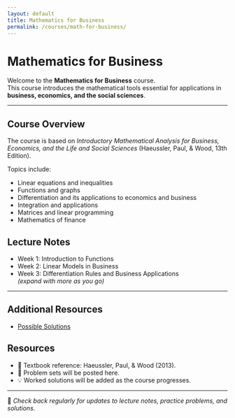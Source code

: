 ```yaml
---
layout: default
title: Mathematics for Business
permalink: /courses/math-for-business/
---
```





# Mathematics for Business

Welcome to the **Mathematics for Business** course.  
This course introduces the mathematical tools essential for applications in **business, economics, and the social sciences**.

---

## Course Overview
The course is based on *Introductory Mathematical Analysis for Business, Economics, and the Life and Social Sciences* (Haeussler, Paul, & Wood, 13th Edition).

Topics include:
- Linear equations and inequalities
- Functions and graphs
- Differentiation and its applications to economics and business
- Integration and applications
- Matrices and linear programming
- Mathematics of finance


## Lecture Notes
- Week 1: Introduction to Functions  
- Week 2: Linear Models in Business  
- Week 3: Differentiation Rules and Business Applications  
*(expand with more as you go)*

---

## Additional Resources

- [Possible Solutions](/courses/math-for-business/solutions/)


## Resources
- 📘 Textbook reference: Haeussler, Paul, & Wood (2013).  
- 📝 Problem sets will be posted here.  
- 💡 Worked solutions will be added as the course progresses.

---

📩 *Check back regularly for updates to lecture notes, practice problems, and solutions.*
